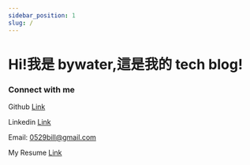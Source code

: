 ```yaml
---
sidebar_position: 1
slug: /
---
```


# Hi!我是 bywater,這是我的 tech blog!

### Connect with me

Github [Link](https://github.com/0529bill)

Linkedin [Link](https://www.linkedin.com/in/lin-tse-175b4a158/)

Email: 0529bill@gmail.com

My Resume [Link](https://0529bill.github.io/portfolio/#/portfolio/Resume)
